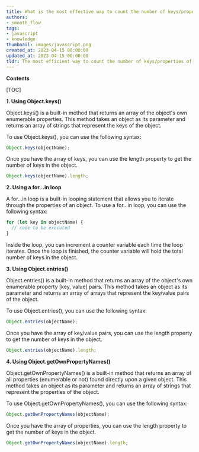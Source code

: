 ```yaml
---
title: What is the most effective way to count the number of keys/properties of an object in javascript?
authors:
- smooth_flow
tags:
- javascript
- knowledge
thumbnail: images/javascript.png
created_at: 2023-04-15 00:00:00
updated_at: 2023-04-15 00:00:00
tldr: The most efficient way to count the number of keys/properties of an object in JavaScript is to use the Object.keys() method.
---
```


**Contents**

[TOC]

**1. Using Object.keys()**

Object.keys() is a built-in method that returns an array of the object's own enumerable properties. This method takes an object as its parameter and returns an array of strings that represent the keys of the object.

To use Object.keys(), you can use the following syntax:

```javascript
Object.keys(objectName);
```

Once you have the array of keys, you can use the length property to get the number of keys in the object.

```javascript
Object.keys(objectName).length;
```

**2. Using a for...in loop**

A for...in loop is a built-in looping statement that allows you to iterate through the properties of an object. To use a for...in loop, you can use the following syntax:

```javascript
for (let key in objectName) {
  // code to be executed
}
```

Inside the loop, you can increment a counter variable each time the loop iterates. Once the loop is finished, the counter variable will hold the total number of keys in the object.

**3. Using Object.entries()**

Object.entries() is a built-in method that returns an array of the object's own enumerable property [key, value] pairs. This method takes an object as its parameter and returns an array of arrays that represent the key/value pairs of the object.

To use Object.entries(), you can use the following syntax:

```javascript
Object.entries(objectName);
```

Once you have the array of key/value pairs, you can use the length property to get the number of keys in the object.

```javascript
Object.entries(objectName).length;
```

**4. Using Object.getOwnPropertyNames()**

Object.getOwnPropertyNames() is a built-in method that returns an array of all properties (enumerable or not) found directly upon a given object. This method takes an object as its parameter and returns an array of strings that represent the properties of the object.

To use Object.getOwnPropertyNames(), you can use the following syntax:

```javascript
Object.getOwnPropertyNames(objectName);
```

Once you have the array of properties, you can use the length property to get the number of keys in the object.

```javascript
Object.getOwnPropertyNames(objectName).length;
```
